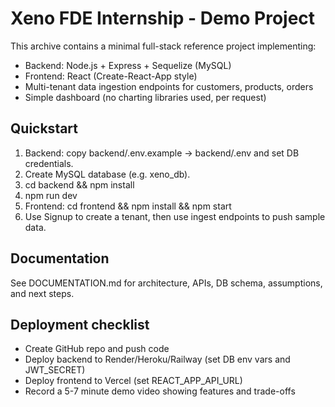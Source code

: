 # Xeno FDE Internship - Demo Project
This archive contains a minimal full-stack reference project implementing:
- Backend: Node.js + Express + Sequelize (MySQL)
- Frontend: React (Create-React-App style)
- Multi-tenant data ingestion endpoints for customers, products, orders
- Simple dashboard (no charting libraries used, per request)

## Quickstart
1. Backend: copy backend/.env.example -> backend/.env and set DB credentials.
2. Create MySQL database (e.g. xeno_db).
3. cd backend && npm install
4. npm run dev
5. Frontend: cd frontend && npm install && npm start
6. Use Signup to create a tenant, then use ingest endpoints to push sample data.


## Documentation
See DOCUMENTATION.md for architecture, APIs, DB schema, assumptions, and next steps.

## Deployment checklist
- Create GitHub repo and push code
- Deploy backend to Render/Heroku/Railway (set DB env vars and JWT_SECRET)
- Deploy frontend to Vercel (set REACT_APP_API_URL)
- Record a 5-7 minute demo video showing features and trade-offs
